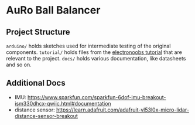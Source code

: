 # AuRo Ball Balancer

## Project Structure
`arduino/` holds sketches used for intermediate testing of the original components.
`tutorial/` holds files from the [electronoobs tutorial](https://electronoobs.com/eng_arduino_tut100.php) that are relevant to the project.
`docs/` holds various documentation, like datasheets and so on.

## Additional Docs
- IMU: https://www.sparkfun.com/sparkfun-6dof-imu-breakout-ism330dhcx-qwiic.html#documentation
- distance sensor: https://learn.adafruit.com/adafruit-vl53l0x-micro-lidar-distance-sensor-breakout
